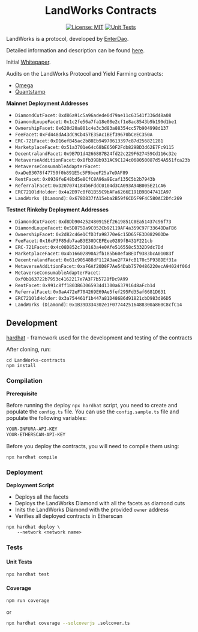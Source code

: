 <div align="center">

# LandWorks Contracts

[![License: MIT](https://img.shields.io/badge/License-MIT-yellow.svg)](https://opensource.org/licenses/MIT)
[![Unit Tests](https://github.com/EnterDAO/LandWorks-protocol/actions/workflows/test.yml/badge.svg)](https://github.com/EnterDAO/LandWorks-protocol/actions/workflows/test.yml)

</div>

LandWorks is a protocol, developed by [EnterDao](https://enterdao.xyz).

Detailed information and description can be found [here](https://docs.landworks.xyz/). 

Initial [Whitepaper](./Whitepaper.md).

Audits on the LandWorks Protocol and Yield Farming contracts:
- [Omega](audits/2021-12-Omega.pdf)
- [Quantstamp](audits/2022-03-Quantstamp.pdf)

**Mainnet Deployment Addresses**
- `DiamondCutFacet`: `0xd86a91c5a96adede0d79ae11c63541f336d48a08`
- `DiamondLoupeFacet`: `0x1c2fe56a7fa18e08e2cf1e8ac8543b9b190d1be1`
- `OwnershipFacet`: `0x620d20a801c4e3c3d83a88354cc57b904998d137`
- `FeeFacet`: `0xFd448dA43dC9Cb457E35Ac1BEf39670bCeEC350A`
- `ERC-721Facet`: `0xD16efB45ac2b88Eb94970613397c87d256821281`
- `MarketplaceFacet`: `0x51a3701e64c68bE650F2Fdb829BD3d62E7Fc9115`
- `DecentralandFacet`: `0x9B7D1d4266887B24fd22c229F627459Cd116c32e`
- `MetaverseAdditionFacet`: `0x8fb39Bb931AC9C124c068050087d54A551fca23b`
- `MetaverseConsumableAdapterFacet`: `0xaDeB3078f47750f0b891E5c5F9beeF25a7eDAF89`
- `RentFacet`: `0x0939feE48bd5e8CfC8A96a9Ecaf135C5b2b7943b`
- `ReferralFacet`: `0xD207074184b6FddC0104d3CA093A94B005E21cA6`
- `ERC721OldHolder`: `0x4a2B97c0f81B55C9bAFa6266E191B9B04741EA97`
- `LandWorks (Diamond)`: `0x678D837fA15eba2B59f6CD5F9F4C580AC2Dfc269`

**Testnet Rinkeby Deployment Addresses**
- `DiamondCutFacet`: `0xd8Db904252480915Ef2619851C0Ea51437c96f73`
- `DiamondLoupeFacet`: `0x5D875Da9C052Cb92119AF4a359C97F3364DDaFB6`
- `OwnershipFacet`: `0x2d82c46e1CfD3fa98770e6c15D65FE3D08290DDe`
- `FeeFacet`: `0x16cF3F85db7aaB3E30DCEFEee0289fB431F221cb`
- `ERC-721Facet`: `0x4c08D852c710163a4e0Afe516558c5332D9dc7Dd`
- `MarketplaceFacet`: `0x4b16602890A2fb185b60efaBEDf9383bcA01083f`
- `DecentralandFacet`: `0x61c905488dF112A3ae2F7AfcB170c5F938DEf31a`
- `MetaverseAdditionFacet`: `0xaF6Af20D8F7Ae54Dab7570486220ecA94024f06d`
- `MetaverseConsumableAdapterFacet`: `0xf0b163722b7953c4162217e7A3F7b5728fDc9A99`
- `RentFacet`: `0x991c8ff1803B63065934d1300a63791648aFcb1d`
- `ReferralFacet`: `0x0aA472eF704269E69Ae5fef295Fd35af6681D631`
- `ERC721OldHolder`: `0x3a754461f1b447a81D486B6d91821cbD983d86D5`
- `LandWorks (Diamond)`: `0x1B39D334302e1F077442516488300a860C8cfC14`

## Development

[hardhat](https://hardhat.org/) - framework used for the development and testing of the contracts

After cloning, run:
```
cd LandWorks-contracts
npm install
```

### Compilation
**Prerequisite**

Before running the deploy `npx hardhat` script, you need to create and populate the `config.ts` file. You can use the `config.sample.ts` file and populate the following variables:

```markdown
YOUR-INFURA-API-KEY
YOUR-ETHERSCAN-API-KEY
```

Before you deploy the contracts, you will need to compile them using:

```
npx hardhat compile
```

### Deployment

**Deployment Script**
* Deploys all the facets
* Deploys the LandWorks Diamond with all the facets as diamond cuts
* Inits the LandWorks Diamond with the provided `owner` address
* Verifies all deployed contracts in Etherscan

```shell
npx hardhat deploy \
    --network <network name> 
```

### Tests

#### Unit Tests
```bash
npx hardhat test
```

#### Coverage

```bash
npm run coverage
```

or 

```bash
npx hardhat coverage --solcoverjs .solcover.ts
```
